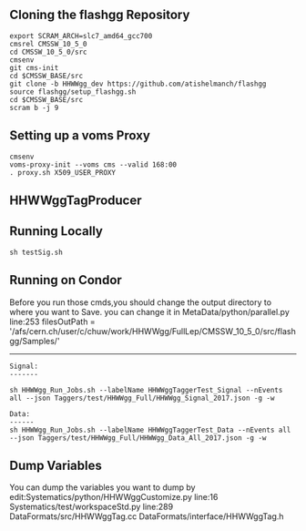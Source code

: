 
Cloning the flashgg Repository
------

``````
export SCRAM_ARCH=slc7_amd64_gcc700
cmsrel CMSSW_10_5_0 
cd CMSSW_10_5_0/src
cmsenv
git cms-init
cd $CMSSW_BASE/src 
git clone -b HHWWgg_dev https://github.com/atishelmanch/flashgg 
source flashgg/setup_flashgg.sh
cd $CMSSW_BASE/src
scram b -j 9
```````
Setting up a voms Proxy
-------
``````
cmsenv
voms-proxy-init --voms cms --valid 168:00
. proxy.sh X509_USER_PROXY
````````
HHWWggTagProducer
------------------
Running Locally
---------
```````
sh testSig.sh
```````
Running on Condor
--------
Before you run those cmds,you should change the output directory to where you want to Save.
you can change it in MetaData/python/parallel.py line:253
filesOutPath = '/afs/cern.ch/user/c/chuw/work/HHWWgg/FullLep/CMSSW_10_5_0/src/flashgg/Samples/'

------------
`````
Signal:
-------

sh HHWWgg_Run_Jobs.sh --labelName HHWWggTaggerTest_Signal --nEvents all --json Taggers/test/HHWWgg_Full/HHWWgg_Signal_2017.json -g -w

Data:
------
sh HHWWgg_Run_Jobs.sh --labelName HHWWggTaggerTest_Data --nEvents all --json Taggers/test/HHWWgg_Full/HHWWgg_Data_All_2017.json -g -w
`````
Dump Variables
-------------
You can dump the variables you want to dump by edit:Systematics/python/HHWWggCustomize.py line:16
Systematics/test/workspaceStd.py line:289
DataFormats/src/HHWWggTag.cc
DataFormats/interface/HHWWggTag.h


